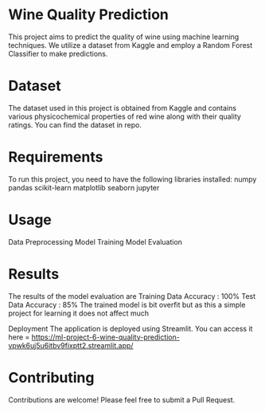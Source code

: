 # Wine Quality Prediction
This project aims to predict the quality of wine using machine learning techniques. We utilize a dataset from Kaggle and employ a Random Forest Classifier to make predictions.

# Dataset
The dataset used in this project is obtained from Kaggle and contains various physicochemical properties of red wine along with their quality ratings. You can find the dataset in repo.

# Requirements
To run this project, you need to have the following libraries installed:
numpy
pandas
scikit-learn
matplotlib
seaborn
jupyter

# Usage
Data Preprocessing
Model Training
Model Evaluation

# Results
The results of the model evaluation are 
Training Data Accuracy : 100%
Test Data Accuracy : 85%
The trained model is bit overfit but as this a simple project for learning it does not affect much

Deployment
The application is deployed using Streamlit. You can access it here = https://ml-project-6-wine-quality-prediction-vpwk6uj5u6itbv9fixptt2.streamlit.app/

# Contributing
Contributions are welcome! Please feel free to submit a Pull Request.
